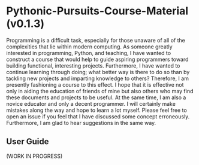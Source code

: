 # Pythonic-Pursuits-Course-Material (v0.1.3)
 Programming is a difficult task, especially for those unaware of all of the complexities that lie within modern computing. As someone greatly interested in programming, Python, and teaching, I have wanted to construct a course that would help to guide aspiring programmers toward building functional, interesting projects. Furthermore, I have wanted to continue learning through doing; what better way is there to do so than by tackling new projects and imparting knowledge to others? Therefore, I am presently fashioning a course to this effect. I hope that it is effective not only in aiding the education of friends of mine but also others who may find these documents and projects to be useful.
 At the same time, I am also a novice educator and only a decent programmer. I will certainly make mistakes along the way and hope to learn a lot myself. Please feel free to open an issue if you feel that I have discussed some concept erroneously. Furthermore, I am glad to hear suggestions in the same way.
 ## User Guide
 (WORK IN PROGRESS)